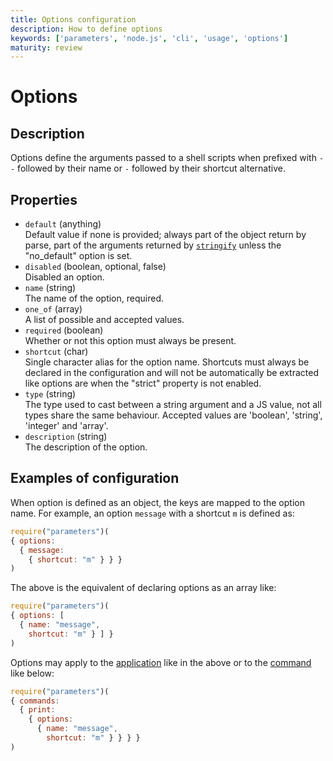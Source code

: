 ```yaml
---
title: Options configuration
description: How to define options
keywords: ['parameters', 'node.js', 'cli', 'usage', 'options']
maturity: review
---
```


# Options

## Description

Options define the arguments passed to a shell scripts when prefixed with `--` followed by their name or `-` followed by their shortcut alternative.

## Properties

* `default` (anything)   
  Default value if none is provided; always part of the object return by parse,
  part of the arguments returned by [`stringify`](/api/stringify/) unless the "no_default" option is set.
* `disabled` (boolean, optional, false)   
  Disabled an option.
* `name` (string)   
  The name of the option, required.
* `one_of` (array)   
  A list of possible and accepted values.
* `required` (boolean)   
  Whether or not this option must always be present.
* `shortcut` (char)   
  Single character alias for the option name. Shortcuts must always be declared in the configuration and will not be automatically be extracted like options are when the "strict" property is not enabled.
* `type` (string)   
  The type used to cast between a string argument and a JS value, not all types 
  share the same behaviour. Accepted values are 'boolean', 'string', 'integer'
  and 'array'.
* `description` (string)   
  The description of the option. 

## Examples of configuration

When option is defined as an object, the keys are mapped to the option name. For example, an option `message` with a shortcut `m` is defined as:

```js
require("parameters")(
{ options:
  { message:
    { shortcut: "m" } } }
)
```

The above is the equivalent of declaring options as an array like:

```js
require("parameters")(
{ options: [
  { name: "message",
    shortcut: "m" } ] }
)
```

Options may apply to the [application](./) like in the above or to the [command](./commands/) like below:

```js
require("parameters")(
{ commands:
  { print:
    { options: 
      { name: "message",
        shortcut: "m" } } } }
)
```

